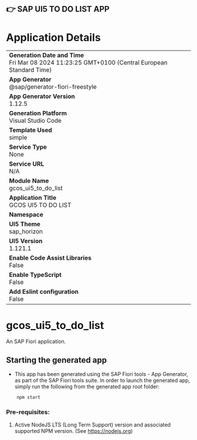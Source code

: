 
## 👉 SAP UI5 TO DO LIST APP

# Application Details
|               |
| ------------- |
|**Generation Date and Time**<br>Fri Mar 08 2024 11:23:25 GMT+0100 (Central European Standard Time)|
|**App Generator**<br>@sap/generator-fiori-freestyle|
|**App Generator Version**<br>1.12.5|
|**Generation Platform**<br>Visual Studio Code|
|**Template Used**<br>simple|
|**Service Type**<br>None|
|**Service URL**<br>N/A
|**Module Name**<br>gcos_ui5_to_do_list|
|**Application Title**<br>GCOS UI5 TO DO LIST|
|**Namespace**<br>|
|**UI5 Theme**<br>sap_horizon|
|**UI5 Version**<br>1.121.1|
|**Enable Code Assist Libraries**<br>False|
|**Enable TypeScript**<br>False|
|**Add Eslint configuration**<br>False|

# gcos_ui5_to_do_list

An SAP Fiori application.

## Starting the generated app

-   This app has been generated using the SAP Fiori tools - App Generator, as part of the SAP Fiori tools suite.  In order to launch the generated app, simply run the following from the generated app root folder:

```
    npm start
```

### Pre-requisites:

1. Active NodeJS LTS (Long Term Support) version and associated supported NPM version.  (See https://nodejs.org)


###